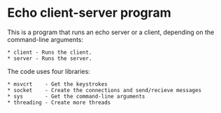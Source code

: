 # Echo client-server program #

This is a program that runs an echo server or a client, depending on the command-line arguments:

    * client - Runs the client.
    * server - Runs the server.

The code uses four libraries:

    * msvcrt    - Get the keystrokes
    * socket    - Create the connections and send/recieve messages
    * sys       - Get the command-line arguments
    * threading - Create more threads